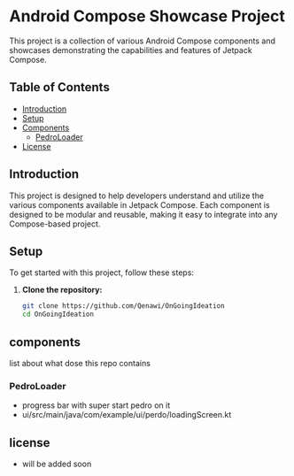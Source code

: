 # Android Compose Showcase Project

This project is a collection of various Android Compose components and showcases demonstrating the
capabilities and features of Jetpack Compose.

## Table of Contents

- [Introduction](#introduction)
- [Setup](#setup)
- [Components](#components)
    - [PedroLoader](#PedroLoader)
- [License](#license)

## Introduction

This project is designed to help developers understand and utilize the various components available
in Jetpack Compose. Each component is designed to be modular and reusable, making it easy to
integrate into any Compose-based project.

## Setup

To get started with this project, follow these steps:

1. **Clone the repository:**
   ```sh
   git clone https://github.com/Qenawi/OnGoingIdeation
   cd OnGoingIdeation

## components
list about what dose this repo contains 
### PedroLoader
- progress bar with super start pedro on it
- ui/src/main/java/com/example/ui/perdo/loadingScreen.kt


## license
- will be added soon 